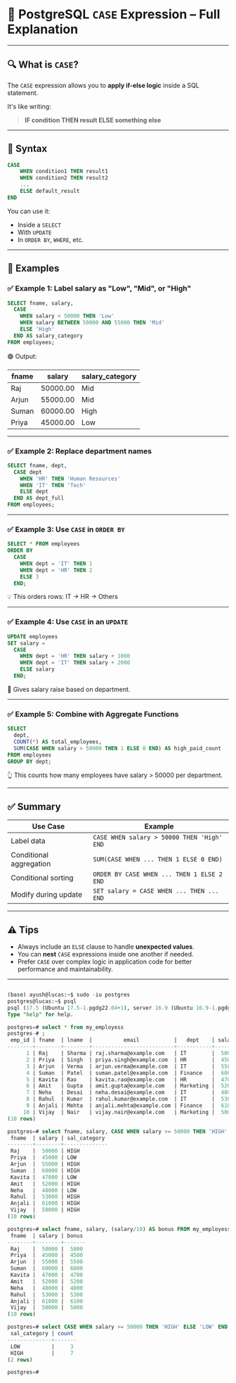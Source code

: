 
# 🎯 PostgreSQL `CASE` Expression – Full Explanation

---

## 🔍 What is `CASE`?

The `CASE` expression allows you to **apply if-else logic** inside a SQL statement.

It's like writing:

> **IF condition THEN result ELSE something else**

---

## 📘 Syntax

```sql
CASE 
    WHEN condition1 THEN result1
    WHEN condition2 THEN result2
    ...
    ELSE default_result
END
```

You can use it:

* Inside a `SELECT`
* With `UPDATE`
* In `ORDER BY`, `WHERE`, etc.

---

## 🧪 Examples

### ✅ Example 1: Label salary as "Low", "Mid", or "High"

```sql
SELECT fname, salary,
  CASE 
    WHEN salary < 50000 THEN 'Low'
    WHEN salary BETWEEN 50000 AND 55000 THEN 'Mid'
    ELSE 'High'
  END AS salary_category
FROM employees;
```

🟢 Output:

| fname | salary   | salary\_category |
| ----- | -------- | ---------------- |
| Raj   | 50000.00 | Mid              |
| Arjun | 55000.00 | Mid              |
| Suman | 60000.00 | High             |
| Priya | 45000.00 | Low              |

---

### ✅ Example 2: Replace department names

```sql
SELECT fname, dept,
  CASE dept
    WHEN 'HR' THEN 'Human Resources'
    WHEN 'IT' THEN 'Tech'
    ELSE dept
  END AS dept_full
FROM employees;
```

---

### ✅ Example 3: Use `CASE` in `ORDER BY`

```sql
SELECT * FROM employees
ORDER BY
  CASE 
    WHEN dept = 'IT' THEN 1
    WHEN dept = 'HR' THEN 2
    ELSE 3
  END;
```

💡 This orders rows: IT → HR → Others

---

### ✅ Example 4: Use `CASE` in an `UPDATE`

```sql
UPDATE employees
SET salary = 
  CASE 
    WHEN dept = 'HR' THEN salary + 1000
    WHEN dept = 'IT' THEN salary + 2000
    ELSE salary
  END;
```

🔧 Gives salary raise based on department.

---

### ✅ Example 5: Combine with Aggregate Functions

```sql
SELECT 
  dept,
  COUNT(*) AS total_employees,
  SUM(CASE WHEN salary > 50000 THEN 1 ELSE 0 END) AS high_paid_count
FROM employees
GROUP BY dept;
```

👆 This counts how many employees have salary > 50000 per department.

---

## ✅ Summary

| Use Case                | Example                                    |
| ----------------------- | ------------------------------------------ |
| Label data              | `CASE WHEN salary > 50000 THEN 'High' END` |
| Conditional aggregation | `SUM(CASE WHEN ... THEN 1 ELSE 0 END)`     |
| Conditional sorting     | `ORDER BY CASE WHEN ... THEN 1 ELSE 2 END` |
| Modify during update    | `SET salary = CASE WHEN ... THEN ... END`  |

---

## ⚠️ Tips

* Always include an `ELSE` clause to handle **unexpected values**.
* You can **nest** `CASE` expressions inside one another if needed.
* Prefer `CASE` over complex logic in application code for better performance and maintainability.

---


```sql

(base) ayush@lucas:~$ sudo -iu postgres
postgres@lucas:~$ psql
psql (17.5 (Ubuntu 17.5-1.pgdg22.04+1), server 16.9 (Ubuntu 16.9-1.pgdg22.04+1))
Type "help" for help.

postgres=# select * from my_employess
postgres-# ;
 emp_id | fname  | lname  |          email           |   dept    | salary | hire_date  | umar |    mob     
--------+--------+--------+--------------------------+-----------+--------+------------+------+------------
      1 | Raj    | Sharma | raj.sharma@example.com   | IT        |  50000 | 2020-01-15 |    0 | 1234567890
      2 | Priya  | Singh  | priya.singh@example.com  | HR        |  45000 | 2019-03-22 |    0 | 1234567890
      3 | Arjun  | Verma  | arjun.verma@example.com  | IT        |  55000 | 2021-06-01 |    0 | 1234567890
      4 | Suman  | Patel  | suman.patel@example.com  | Finance   |  60000 | 2018-07-30 |    0 | 1234567890
      5 | Kavita | Rao    | kavita.rao@example.com   | HR        |  47000 | 2020-11-10 |    0 | 1234567890
      6 | Amit   | Gupta  | amit.gupta@example.com   | Marketing |  52000 | 2020-09-25 |    0 | 1234567890
      7 | Neha   | Desai  | neha.desai@example.com   | IT        |  48000 | 2019-05-18 |    0 | 1234567890
      8 | Rahul  | Kumar  | rahul.kumar@example.com  | IT        |  53000 | 2021-02-14 |    0 | 1234567890
      9 | Anjali | Mehta  | anjali.mehta@example.com | Finance   |  61000 | 2018-12-03 |    0 | 1234567890
     10 | Vijay  | Nair   | vijay.nair@example.com   | Marketing |  50000 | 2020-04-19 |    0 | 1234567890
(10 rows)

postgres=# select fname, salary, CASE WHEN salary >= 50000 THEN 'HIGH' ELSE 'LOW' END AS sal_category FROM my_employess;
 fname  | salary | sal_category 
--------+--------+--------------
 Raj    |  50000 | HIGH
 Priya  |  45000 | LOW
 Arjun  |  55000 | HIGH
 Suman  |  60000 | HIGH
 Kavita |  47000 | LOW
 Amit   |  52000 | HIGH
 Neha   |  48000 | LOW
 Rahul  |  53000 | HIGH
 Anjali |  61000 | HIGH
 Vijay  |  50000 | HIGH
(10 rows)

postgres=# select fname, salary, (salary/10) AS bonus FROM my_employess;
 fname  | salary | bonus 
--------+--------+-------
 Raj    |  50000 |  5000
 Priya  |  45000 |  4500
 Arjun  |  55000 |  5500
 Suman  |  60000 |  6000
 Kavita |  47000 |  4700
 Amit   |  52000 |  5200
 Neha   |  48000 |  4800
 Rahul  |  53000 |  5300
 Anjali |  61000 |  6100
 Vijay  |  50000 |  5000
(10 rows)

postgres=# select CASE WHEN salary >= 50000 THEN 'HIGH' ELSE 'LOW' END AS sal_category, COUNT(emp_id) FROM my_employess GROUP BY sal_category;
 sal_category | count 
--------------+-------
 LOW          |     3
 HIGH         |     7
(2 rows)

postgres=# 


```